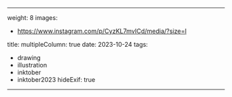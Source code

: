 
---
weight: 8
images:
- https://www.instagram.com/p/CyzKL7mvICd/media/?size=l

title:
multipleColumn: true
date: 2023-10-24
tags:
- drawing
- illustration
- inktober
- inktober2023
hideExif: true
---

